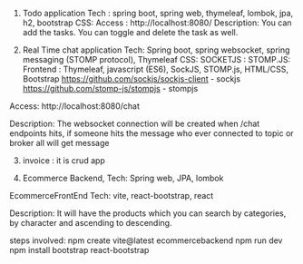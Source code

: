 1. Todo application
Tech : spring boot, spring web, thymeleaf, lombok, jpa, h2, bootstrap
CSS: <link href="https://cdn.jsdelivr.net/npm/bootstrap@5.3.3/dist/css/bootstrap.min.css" rel="stylesheet" integrity="sha384-QWTKZyjpPEjISv5WaRU9OFeRpok6YctnYmDr5pNlyT2bRjXh0JMhjY6hW+ALEwIH" crossorigin="anonymous">
Access : http://localhost:8080/
Description: You can add the tasks. You can toggle and delete the task as well.

3. Real Time chat application
Tech: Spring boot, spring websocket, spring messaging (STOMP protocol), Thymeleaf
CSS: <link href="https://cdn.jsdelivr.net/npm/bootstrap@5.3.3/dist/css/bootstrap.min.css" rel="stylesheet" integrity="sha384-QWTKZyjpPEjISv5WaRU9OFeRpok6YctnYmDr5pNlyT2bRjXh0JMhjY6hW+ALEwIH" crossorigin="anonymous">
SOCKETJS : <script src="https://cdn.jsdelivr.net/npm/sockjs-client@1/dist/sockjs.min.js"></script>
STOMP.JS: <script src="https://cdnjs.cloudflare.com/ajax/libs/stomp.js/2.3.1/stomp.min.js"></script>
Frontend : Thymeleaf, javascript (ES6), SockJS, STOMP.js, HTML/CSS, Bootstrap
https://github.com/sockjs/sockjs-client - sockjs
https://github.com/stomp-js/stompjs - stompjs

Access: http://localhost:8080/chat

Description: The websocket connection will be created when /chat endpoints hits, if someone hits the message who ever connected to topic or broker all will get message

3.  invoice : it is crud app

4.  Ecommerce Backend,
Tech: Spring web, JPA, lombok

EcommerceFrontEnd
Tech: vite, react-bootstrap, react

Description: It will have the products which you can search by categories, by character and ascending to descending.

steps involved:
npm create vite@latest ecommercebackend
npm run dev
npm install bootstrap react-bootstrap


